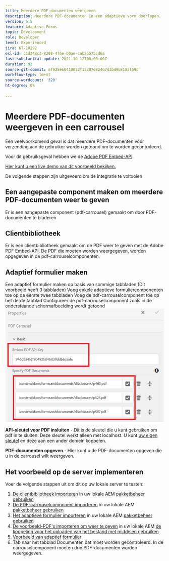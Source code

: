 ```yaml
---
title: Meerdere PDF-documenten weergeven
description: Meerdere PDF-documenten in een adaptieve vorm doorlopen.
version: 6.5
feature: Adaptive Forms
topic: Development
role: Developer
level: Experienced
jira: KT-10292
exl-id: c1d248c3-8208-476e-b0ae-cab25575cd6a
last-substantial-update: 2021-10-12T00:00:00Z
duration: 92
source-git-commit: af928e60410022f12207082467d3bd9b818af59d
workflow-type: tm+mt
source-wordcount: '320'
ht-degree: 0%

---
```


# Meerdere PDF-documenten weergeven in een carrousel

Een veelvoorkomend geval is dat meerdere PDF-documenten vóór verzending aan de gebruiker worden getoond om te worden gecontroleerd.

Voor dit gebruiksgeval hebben we de [Adobe PDF Embed-API](https://www.adobe.io/apis/documentcloud/dcsdk/pdf-embed.html).

[Hier kunt u een live demo van dit voorbeeld bekijken.](https://forms.enablementadobe.com/content/dam/formsanddocuments/wefinancecreditcard/jcr:content?wcmmode=disabled)

De volgende stappen zijn uitgevoerd om de integratie te voltooien

## Een aangepaste component maken om meerdere PDF-documenten weer te geven

Er is een aangepaste component (pdf-carrousel) gemaakt om door PDF-documenten te bladeren

## Clientbibliotheek

Er is een clientbibliotheek gemaakt om de PDF weer te geven met de Adobe PDF Embed-API. De PDF die moeten worden weergegeven, worden opgegeven in de pdf-carrouselcomponenten.

## Adaptief formulier maken

Een adaptief formulier maken op basis van sommige tabbladen (Dit voorbeeld heeft 3 tabbladen) Voeg enkele adaptieve formuliercomponenten toe op de eerste twee tabbladen Voeg de pdf-carrouselcomponent toe op het derde tabblad Configureer de pdf-carrouselcomponent zoals in de onderstaande schermafbeelding wordt getoond
![pdf-carousel](assets/pdf-carousel-af-component.png)

**API-sleutel voor PDF insluiten** - Dit is de sleutel die u kunt gebruiken om pdf in te sluiten. Deze sleutel werkt alleen met localhost. U kunt [uw eigen sleutel](https://www.adobe.io/apis/documentcloud/dcsdk/pdf-embed.html) en deze aan een ander domein koppelen.

**PDF-documenten opgeven** - Hier kunt u de PDF-documenten opgeven die u in de carrousel wilt weergeven.


## Het voorbeeld op de server implementeren

Voer de volgende stappen uit om dit op uw lokale server te testen:

1. [De clientbibliotheek importeren](assets/pdf-carousel-client-lib.zip) in uw lokale AEM [pakketbeheer gebruiken](http://localhost:4502/crx/packmgr/index.jsp)
1. [De PDF-carrouselcomponent importeren](assets/pdf-carousel-component.zip) in uw lokale AEM [pakketbeheer gebruiken](http://localhost:4502/crx/packmgr/index.jsp)
1. [Het adaptieve formulier importeren](assets/adaptive-form-pdf-carousel.zip) in uw lokale AEM [pakketbeheer gebruiken](http://localhost:4502/crx/packmgr/index.jsp)
1. [De voorbeeld-PDF&#39;s importeren om weer te geven](assets/pdf-carousel-sample-documents.zip) in uw lokale AEM [de koppeling voor het uploaden van het bestand met middelen gebruiken](http://localhost:4502/assets.html/content/dam)
1. [Voorbeeld van adaptief formulier](http://localhost:4502/content/dam/formsanddocuments/wefinancecreditcard/jcr:content?wcmmode=disabled)
1. Tab naar het tabblad Documenten dat moet worden gecontroleerd. In de carrouselcomponent moeten drie PDF-documenten worden weergegeven.
